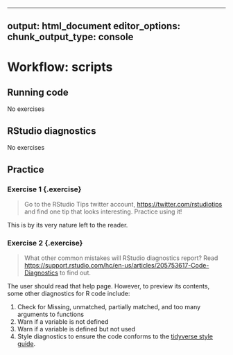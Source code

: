 
---
output: html_document
editor_options: 
  chunk_output_type: console
---

# Workflow: scripts


## Running code

No exercises

## RStudio diagnostics

No exercises

## Practice

### Exercise 1 {.exercise} 

> Go to the RStudio Tips twitter account, https://twitter.com/rstudiotips and find one tip that looks interesting. Practice using it!

This is by its very nature left to the reader.

### Exercise 2 {.exercise} 

> What other common mistakes will RStudio diagnostics report? Read https://support.rstudio.com/hc/en-us/articles/205753617-Code-Diagnostics to find out.

The user should read that help page. However, to preview its contents, some other diagnostics for R code include:

1. Check for Missing, unmatched, partially matched, and too many arguments to functions
2. Warn if a variable is not defined
3. Warn if a variable is defined but not used
4. Style diagnostics to ensure the code conforms to the [tidyverse style guide](http://adv-r.had.co.nz/Style.html).
